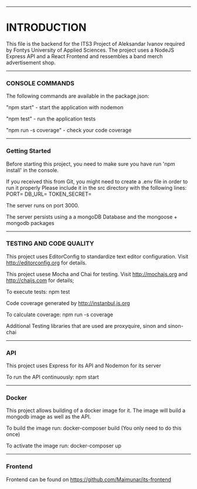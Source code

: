 
*********************************************************************************************************************

# INTRODUCTION

This file is the backend for the ITS3 Project of Aleksandar Ivanov required by Fontys University of Applied Sciences.
The project uses a NodeJS Express API and a React Frontend and ressembles a band merch advertisement shop.


*********************************************************************************************************************

### CONSOLE COMMANDS

The following commands are available in the package.json:

"npm start" - start the application with nodemon

"npm test" - run the application tests

"npm run -s coverage" - check your code coverage


*********************************************************************************************************************

### Getting Started

Before starting this project, you need to make sure you have run 'npm install' in the console.

If you received this from Git, you might need to create a .env file in order to run it properly
Please include it in the src directory with the following lines:
PORT=<The port you want to run the server on>
DB_URL=<Your mongodb URL>
TOKEN_SECRET=<Your JWT secret>

The server runs on port 3000.

The server persists using a a mongoDB Database and the mongoose + mongodb packages

*********************************************************************************************************************

### TESTING AND CODE QUALITY

This project uses EditorConfig to standardize text editor configuration.
Visit http://editorconfig.org for details.

This project usese Mocha and Chai for testing.
Visit http://mochajs.org and http://chaijs.com for details;

To execute tests:
  npm test

Code coverage generated by http://instanbul.js.org

To calculate coverage:
npm run -s coverage

Additional Testing libraries that are used are proxyquire, sinon and sinon-chai

*********************************************************************************************************************

### API

This project uses Express for its API and Nodemon for its server

To run the API continuously:
npm start


*********************************************************************************************************************

### Docker

This project allows building of a docker image for it. The image will build a mongodb image as well as the API.

To build the image run:
docker-composer build
(You only need to do this once)

To activate the image run:
docker-composer up

**********************************************************************************************************************

### Frontend

Frontend can be found on https://github.com/Maimunar/its-frontend
